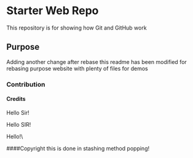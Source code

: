 # Starter Web Repo

This repository is for showing how Git and GitHub work

## Purpose
Adding another change after rebase
this readme has been modified for rebasing purpose
 website with plenty of files for demos

### Contribution

#### Credits

Hello Sir!

Hello SIR!

Hello!\

####Copyright
this is done in stashing method popping!